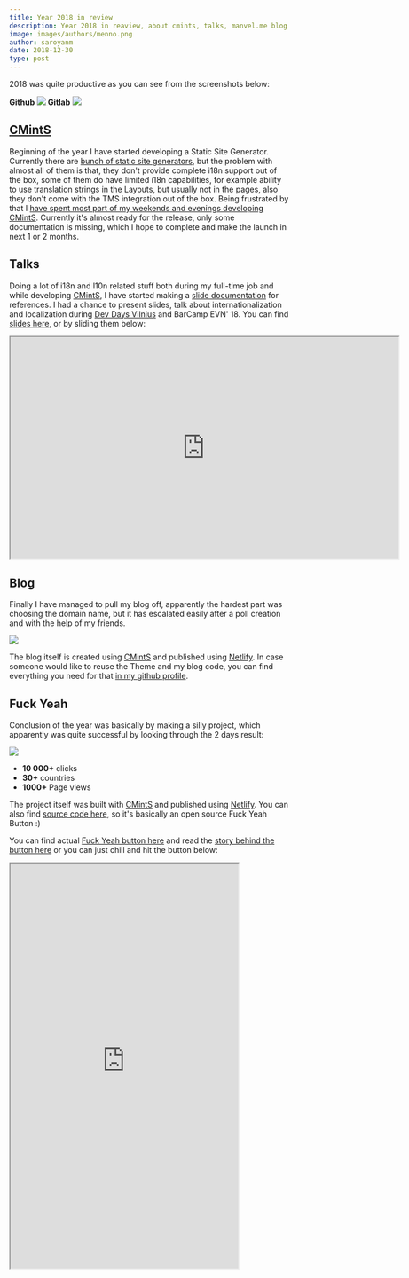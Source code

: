 ```yaml
---
title: Year 2018 in review
description: Year 2018 in reaview, about cmints, talks, manvel.me blog and Fuck Yeah Button statistics.
image: images/authors/menno.png
author: saroyanm
date: 2018-12-30
type: post
---
```


2018 was quite productive as you can see from the screenshots below:

<strong>Github</strong>
<a href="https://github.com/Manvel" target="_blank">
<img src="/images/analytics/github-2018.png" class="full-width">
</a>
<strong>Gitlab</strong>
<a href="https://gitlab.com/saroyanm" target="_blank">
<img src="/images/analytics/gitlab-2018.png" class="full-width">
</a>

<h2><a href="https://cmints.io/" target="_blank">CMintS</a></h2>

Beginning of the year I have started developing a Static Site Generator.
Currently there are [bunch of static site
generators](https://www.staticgen.com/), but the problem with almost all of them
is that, they don't provide complete i18n support out of the box, some of them
do have limited i18n capabilities, for example ability to use translation
strings in the Layouts, but usually not in the pages, also they don't come with
the TMS integration out of the box. Being frustrated by that I [have spent most
part of my weekends and evenings developing CMintS](https://cmints.io).
Currently it's almost ready for the release, only some documentation is missing,
which I hope to complete and make the launch in next 1 or 2 months.

## Talks

Doing a lot of i18n and l10n related stuff both during my full-time job and
while developing [CMintS](https://cmints.io), I have started making a [slide
documentation](https://cmints.io/en/presentation) for references. I had a
chance to present slides, talk about internationalization and localization
during [Dev Days Vilnius](https://devdays.lt/manvel-saroyan/) and BarCamp EVN'
18. You can find [slides here](https://cmints.io/en/presentation), or by sliding
them below:

<iframe
    width="700"
    height="400"
    src="https://cmints.io/en/presentation">
</iframe>

## Blog

Finally I have managed to pull my blog off, apparently the hardest part was
choosing the domain name, but it has escalated easily after a poll creation and
with the help of my friends.

<img src="/images/analytics/blog-domain-poll.png" class="full-width">

The blog itself is created using [CMintS](https://cmints.io) and published using
[Netlify](https://cmints.io/en/documentation/getting-started/deployment#netlify). In case someone would like to reuse the Theme and my blog code, you can find everything you need for that [in my github profile](https://github.com/Manvel/blog).


## Fuck Yeah

Conclusion of the year was basically by making a silly project, which apparently
was quite successful by looking through the 2 days result:

<img src="/images/analytics/fyeah-29-12-2018.jpg" class="full-width">

- **10 000+** clicks
- **30+** countries
- **1000+** Page views

The project itself was built with [CMintS](https://cmints.io) and published
using
[Netlify](https://cmints.io/en/documentation/getting-started/deployment#netlify).
You can also find [source code
here](https://github.com/Manvel/fuck-yeah-button), so it's basically an open
source Fuck Yeah Button :)

You can find actual [Fuck Yeah button here](https://fuckyeahbutton.org/) and
read the [story behind the button
here](https://manvel.me/projects/fuck-yeah-button) or you can just chill and hit
the button below:

<iframe
    width="411"
    height="731"
    src="https://fuckyeahbutton.org/">
</iframe>
